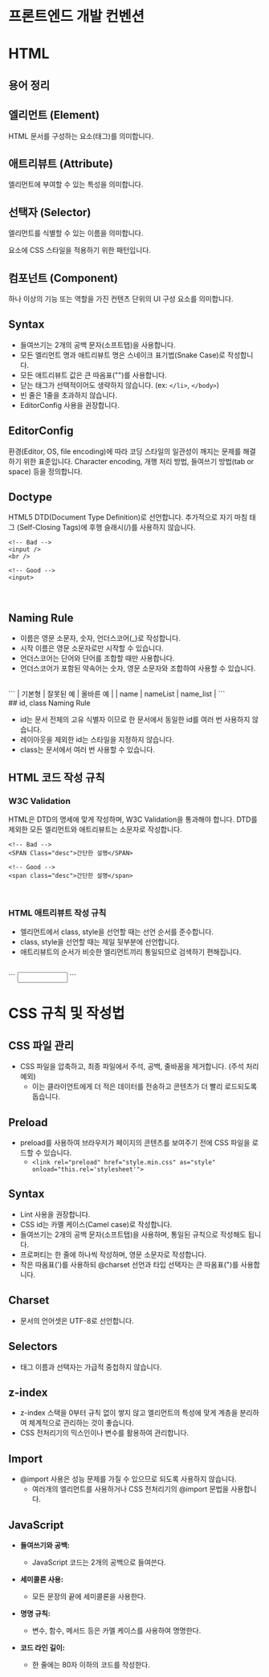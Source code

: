 # 프론트엔드 개발 컨벤션

# HTML

## 용어 정리

## 엘리먼트 (Element)

HTML 문서를 구성하는 요소(태그)를 의미합니다.

## 애트리뷰트 (Attribute)

엘리먼트에 부여할 수 있는 특성을 의미합니다.

## 선택자 (Selector)

엘리먼트를 식별할 수 있는 이름을 의미합니다.

요소에 CSS 스타일을 적용하기 위한 패턴입니다.

## 컴포넌트 (Component)

하나 이상의 기능 또는 역할을 가진 컨텐츠 단위의 UI 구성 요소를 의미합니다.

## Syntax

- 들여쓰기는 2개의 공백 문자(소프트탭)을 사용합니다.
- 모든 엘리먼트 명과 애트리뷰트 명은 스네이크 표기법(Snake Case)로 작성합니다.
- 모든 애트리뷰트 값은 큰 따옴표("")를 사용합니다.
- 닫는 태그가 선택적이어도 생략하지 않습니다. (ex: `</li>`, `</body>`)
- 빈 줄은 1줄을 초과하지 않습니다.
- EditorConfig 사용을 권장합니다.

## EditorConfig

환경(Editor, OS, file encoding)에 따라 코딩 스타일의 일관성이 깨지는 문제를 해결하기 위한 표준입니다.
Character encoding, 개행 처리 방법, 들여쓰기 방법(tab or space) 등을 정의합니다.

## Doctype

HTML5 DTD(Document Type Definition)로 선언합니다.
추가적으로 자기 마침 태그 (Self-Closing Tags)에 후행 슬래시(/)를 사용하지 않습니다.
<br>
```
<!-- Bad -->
<input />
<br />

<!-- Good -->
<input>
```
<br>


## Naming Rule

- 이름은 영문 소문자, 숫자, 언더스코어(_)로 작성합니다.
- 시작 이름은 영문 소문자로만 시작할 수 있습니다.
- 언더스코어는 단어와 단어를 조합할 때만 사용합니다.
- 언더스코어가 포함된 약속어는 숫자, 영문 소문자와 조합하여 사용할 수 있습니다.
<br>
```
| 기본형 | 잘못된 예 | 올바른 예 | 
| name  | nameList | name_list | 
```
<br>
## id, class Naming Rule

- id는 문서 전체의 고유 식별자 이므로 한 문서에서 동일한 id를 여러 번 사용하지 않습니다.
- 레이아웃을 제외한 id는 스타일을 지정하지 않습니다.
- class는 문서에서 여러 번 사용할 수 있습니다.

## HTML 코드 작성 규칙

### W3C Validation

HTML은 DTD의 명세에 맞게 작성하며, W3C Validation을 통과해야 합니다.
DTD를 제외한 모든 엘리먼트와 애트리뷰트는 소문자로 작성합니다.
<br>
```
<!-- Bad -->
<SPAN Class="desc">간단한 설명</SPAN>

<!-- Good -->
<span class="desc">간단한 설명</span>
```
<br>

### HTML 애트리뷰트 작성 규칙

- 엘리먼트에서 class, style을 선언할 때는 선언 순서를 준수합니다.
- class, style을 선언할 때는 제일 뒷부분에 선언합니다.
- 애트리뷰트의 순서가 비슷한 엘리먼트끼리 통일되므로 검색하기 편해집니다.
<br>
```
<!-- Good -->
<input type="text" id="user_id" title="사용자" class="input_txt" style="width:100px">
```
<br>

# CSS 규칙 및 작성법

## CSS 파일 관리

- CSS 파일을 압축하고, 최종 파일에서 주석, 공백, 줄바꿈을 제거합니다. (주석 처리 예외)
  - 이는 클라이언트에게 더 적은 데이터를 전송하고 콘텐츠가 더 빨리 로드되도록 돕습니다.

## Preload

- preload를 사용하여 브라우저가 페이지의 콘텐츠를 보여주기 전에 CSS 파일을 로드할 수 있습니다.
  - `<link rel="preload" href="style.min.css" as="style" onload="this.rel='stylesheet'">`

## Syntax

- Lint 사용을 권장합니다.
- CSS id는 카멜 케이스(Camel case)로 작성합니다.
- 들여쓰기는 2개의 공백 문자(소프트탭)을 사용하며, 통일된 규칙으로 작성해도 됩니다.
- 프로퍼티는 한 줄에 하나씩 작성하며, 영문 소문자로 작성합니다.
- 작은 따옴표(')를 사용하되 @charset 선언과 타입 선택자는 큰 따옴표(")를 사용합니다.

## Charset

- 문서의 언어셋은 UTF-8로 선언합니다.

## Selectors

- 태그 이름과 선택자는 가급적 중첩하지 않습니다.


## z-index

- z-index 스택을 0부터 규칙 없이 쌓지 않고 엘리먼트의 특성에 맞게 계층을 분리하여 체계적으로 관리하는 것이 좋습니다.
- CSS 전처리기의 믹스인이나 변수를 활용하여 관리합니다.

## Import

- @import 사용은 성능 문제를 가질 수 있으므로 되도록 사용하지 않습니다.
  - 여러개의 <link> 엘리먼트를 사용하거나 CSS 전처리기의 @import 문법을 사용합니다.

## JavaScript

- **들여쓰기와 공백:**
  - JavaScript 코드는 2개의 공백으로 들여쓴다.

- **세미콜론 사용:**
  - 모든 문장의 끝에 세미콜론을 사용한다.

- **명명 규칙:**
  - 변수, 함수, 메서드 등은 카멜 케이스를 사용하여 명명한다.

- **코드 라인 길이:**
  - 한 줄에는 80자 이하의 코드를 작성한다.
